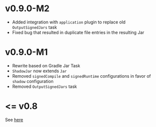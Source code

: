 v0.9.0-M2
=========

+ Added integration with `application` plugin to replace old `OutputSignedJars` task
+ Fixed bug that resulted in duplicate file entries in the resulting Jar

v0.9.0-M1
=========

+ Rewrite based on Gradle Jar Task
+ `ShadowJar` now extends `Jar`
+ Removed `signedCompile` and `signedRuntime` configurations in favor of `shadow` configuration
+ Removed `OutputSignedJars` task

<= v0.8
=======

See [here](README_old.md)
